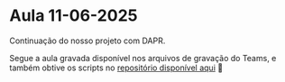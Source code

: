 # Aula 11-06-2025

Continuação do nosso projeto com DAPR.

Segue a aula gravada disponível nos arquivos de gravação do Teams, e também obtive os scripts no [repositório disponível aqui](https://github.com/waltercoan/devtec2025-dapr-cncf-app) 🔗

 